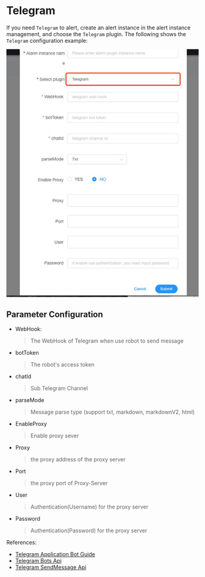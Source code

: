 # Telegram

If you need `Telegram` to alert, create an alert instance in the alert instance management, and choose the `Telegram` plugin.
The following shows the `Telegram` configuration example:

![telegram-plugin](/img/alert/telegram-plugin.png)

## Parameter Configuration

* WebHook:
  > The WebHook of Telegram when use robot to send message
* botToken
  > The robot's access token
* chatId
  > Sub Telegram Channel
* parseMode
  > Message parse type (support txt, markdown, markdownV2, html)
* EnableProxy
  > Enable proxy sever
* Proxy
  > the proxy address of the proxy server
* Port
  > the proxy port of Proxy-Server
* User
  > Authentication(Username) for the proxy server
* Password
  > Authentication(Password) for the proxy server

References:
- [Telegram Application Bot Guide](https://core.telegram.org/bots)
- [Telegram Bots Api](https://core.telegram.org/bots/api)
- [Telegram SendMessage Api](https://core.telegram.org/bots/api#sendmessage)

